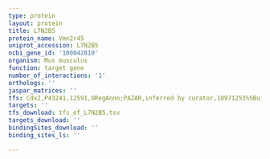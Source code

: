 ```yaml
---
type: protein
layout: protein
title: L7N2B5
protein_name: Vmn2r45
uniprot_accession: L7N2B5
ncbi_gene_id: '100042810'
organism: Mus musculus
function: target gene
number_of_interactions: '1'
orthologs: ''
jaspar_matrices: ''
tfs: Cdx2,P43241,12591,ORegAnno;PAZAR,inferred by curator,18971253%5Buid%5D+OR+26578589%5Buid%5D,No
targets: ''
tfs_download: tfs_of_L7N2B5.tsv
targets_download: ''
bindingSites_download: ''
binding_sites_ls: ''

---
```

